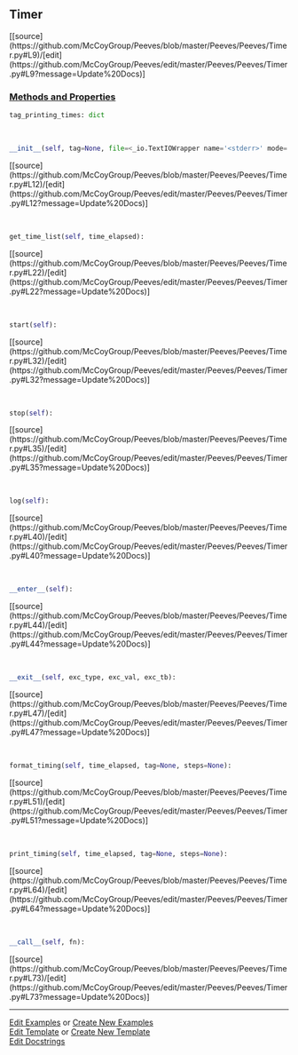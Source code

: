 ## <a id="Peeves.Peeves.Timer.Timer">Timer</a> 
<div class="docs-source-link" markdown="1">
[[source](https://github.com/McCoyGroup/Peeves/blob/master/Peeves/Peeves/Timer.py#L9)/[edit](https://github.com/McCoyGroup/Peeves/edit/master/Peeves/Peeves/Timer.py#L9?message=Update%20Docs)]
</div>



<div class="collapsible-section">
 <div class="collapsible-section collapsible-section-header" markdown="1">
 
### <a class="collapse-link" data-toggle="collapse" href="#methods">Methods and Properties</a> <a class="float-right" data-toggle="collapse" href="#methods"><i class="fa fa-chevron-down"></i></a>

 </div>
 <div class="collapsible-section collapsible-section-body collapse" id="methods" markdown="1">

```python
tag_printing_times: dict
```
<a id="Peeves.Peeves.Timer.Timer.__init__" class="docs-object-method">&nbsp;</a> 
```python
__init__(self, tag=None, file=<_io.TextIOWrapper name='<stderr>' mode='w' encoding='utf-8'>, rounding=5, print_times=1, number=1, **kw): 
```
<div class="docs-source-link" markdown="1">
[[source](https://github.com/McCoyGroup/Peeves/blob/master/Peeves/Peeves/Timer.py#L12)/[edit](https://github.com/McCoyGroup/Peeves/edit/master/Peeves/Peeves/Timer.py#L12?message=Update%20Docs)]
</div>

<a id="Peeves.Peeves.Timer.Timer.get_time_list" class="docs-object-method">&nbsp;</a> 
```python
get_time_list(self, time_elapsed): 
```
<div class="docs-source-link" markdown="1">
[[source](https://github.com/McCoyGroup/Peeves/blob/master/Peeves/Peeves/Timer.py#L22)/[edit](https://github.com/McCoyGroup/Peeves/edit/master/Peeves/Peeves/Timer.py#L22?message=Update%20Docs)]
</div>

<a id="Peeves.Peeves.Timer.Timer.start" class="docs-object-method">&nbsp;</a> 
```python
start(self): 
```
<div class="docs-source-link" markdown="1">
[[source](https://github.com/McCoyGroup/Peeves/blob/master/Peeves/Peeves/Timer.py#L32)/[edit](https://github.com/McCoyGroup/Peeves/edit/master/Peeves/Peeves/Timer.py#L32?message=Update%20Docs)]
</div>

<a id="Peeves.Peeves.Timer.Timer.stop" class="docs-object-method">&nbsp;</a> 
```python
stop(self): 
```
<div class="docs-source-link" markdown="1">
[[source](https://github.com/McCoyGroup/Peeves/blob/master/Peeves/Peeves/Timer.py#L35)/[edit](https://github.com/McCoyGroup/Peeves/edit/master/Peeves/Peeves/Timer.py#L35?message=Update%20Docs)]
</div>

<a id="Peeves.Peeves.Timer.Timer.log" class="docs-object-method">&nbsp;</a> 
```python
log(self): 
```
<div class="docs-source-link" markdown="1">
[[source](https://github.com/McCoyGroup/Peeves/blob/master/Peeves/Peeves/Timer.py#L40)/[edit](https://github.com/McCoyGroup/Peeves/edit/master/Peeves/Peeves/Timer.py#L40?message=Update%20Docs)]
</div>

<a id="Peeves.Peeves.Timer.Timer.__enter__" class="docs-object-method">&nbsp;</a> 
```python
__enter__(self): 
```
<div class="docs-source-link" markdown="1">
[[source](https://github.com/McCoyGroup/Peeves/blob/master/Peeves/Peeves/Timer.py#L44)/[edit](https://github.com/McCoyGroup/Peeves/edit/master/Peeves/Peeves/Timer.py#L44?message=Update%20Docs)]
</div>

<a id="Peeves.Peeves.Timer.Timer.__exit__" class="docs-object-method">&nbsp;</a> 
```python
__exit__(self, exc_type, exc_val, exc_tb): 
```
<div class="docs-source-link" markdown="1">
[[source](https://github.com/McCoyGroup/Peeves/blob/master/Peeves/Peeves/Timer.py#L47)/[edit](https://github.com/McCoyGroup/Peeves/edit/master/Peeves/Peeves/Timer.py#L47?message=Update%20Docs)]
</div>

<a id="Peeves.Peeves.Timer.Timer.format_timing" class="docs-object-method">&nbsp;</a> 
```python
format_timing(self, time_elapsed, tag=None, steps=None): 
```
<div class="docs-source-link" markdown="1">
[[source](https://github.com/McCoyGroup/Peeves/blob/master/Peeves/Peeves/Timer.py#L51)/[edit](https://github.com/McCoyGroup/Peeves/edit/master/Peeves/Peeves/Timer.py#L51?message=Update%20Docs)]
</div>

<a id="Peeves.Peeves.Timer.Timer.print_timing" class="docs-object-method">&nbsp;</a> 
```python
print_timing(self, time_elapsed, tag=None, steps=None): 
```
<div class="docs-source-link" markdown="1">
[[source](https://github.com/McCoyGroup/Peeves/blob/master/Peeves/Peeves/Timer.py#L64)/[edit](https://github.com/McCoyGroup/Peeves/edit/master/Peeves/Peeves/Timer.py#L64?message=Update%20Docs)]
</div>

<a id="Peeves.Peeves.Timer.Timer.__call__" class="docs-object-method">&nbsp;</a> 
```python
__call__(self, fn): 
```
<div class="docs-source-link" markdown="1">
[[source](https://github.com/McCoyGroup/Peeves/blob/master/Peeves/Peeves/Timer.py#L73)/[edit](https://github.com/McCoyGroup/Peeves/edit/master/Peeves/Peeves/Timer.py#L73?message=Update%20Docs)]
</div>

 </div>
</div>






___

[Edit Examples](https://github.com/McCoyGroup/Peeves/edit/gh-pages/ci/examples/Peeves/Peeves/Timer/Timer.md) or 
[Create New Examples](https://github.com/McCoyGroup/Peeves/new/gh-pages/?filename=ci/examples/Peeves/Peeves/Timer/Timer.md) <br/>
[Edit Template](https://github.com/McCoyGroup/Peeves/edit/gh-pages/ci/docs/Peeves/Peeves/Timer/Timer.md) or 
[Create New Template](https://github.com/McCoyGroup/Peeves/new/gh-pages/?filename=ci/docs/templates/Peeves/Peeves/Timer/Timer.md) <br/>
[Edit Docstrings](https://github.com/McCoyGroup/Peeves/edit/master/Peeves/Peeves/Timer.py#L9?message=Update%20Docs)